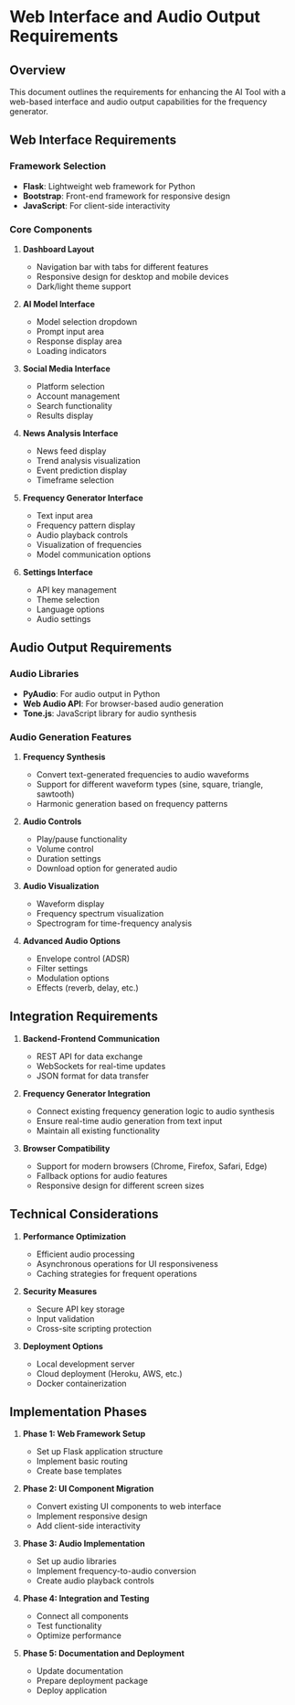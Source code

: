 # Web Interface and Audio Output Requirements

## Overview
This document outlines the requirements for enhancing the AI Tool with a web-based interface and audio output capabilities for the frequency generator.

## Web Interface Requirements

### Framework Selection
- **Flask**: Lightweight web framework for Python
- **Bootstrap**: Front-end framework for responsive design
- **JavaScript**: For client-side interactivity

### Core Components
1. **Dashboard Layout**
   - Navigation bar with tabs for different features
   - Responsive design for desktop and mobile devices
   - Dark/light theme support

2. **AI Model Interface**
   - Model selection dropdown
   - Prompt input area
   - Response display area
   - Loading indicators

3. **Social Media Interface**
   - Platform selection
   - Account management
   - Search functionality
   - Results display

4. **News Analysis Interface**
   - News feed display
   - Trend analysis visualization
   - Event prediction display
   - Timeframe selection

5. **Frequency Generator Interface**
   - Text input area
   - Frequency pattern display
   - Audio playback controls
   - Visualization of frequencies
   - Model communication options

6. **Settings Interface**
   - API key management
   - Theme selection
   - Language options
   - Audio settings

## Audio Output Requirements

### Audio Libraries
- **PyAudio**: For audio output in Python
- **Web Audio API**: For browser-based audio generation
- **Tone.js**: JavaScript library for audio synthesis

### Audio Generation Features
1. **Frequency Synthesis**
   - Convert text-generated frequencies to audio waveforms
   - Support for different waveform types (sine, square, triangle, sawtooth)
   - Harmonic generation based on frequency patterns

2. **Audio Controls**
   - Play/pause functionality
   - Volume control
   - Duration settings
   - Download option for generated audio

3. **Audio Visualization**
   - Waveform display
   - Frequency spectrum visualization
   - Spectrogram for time-frequency analysis

4. **Advanced Audio Options**
   - Envelope control (ADSR)
   - Filter settings
   - Modulation options
   - Effects (reverb, delay, etc.)

## Integration Requirements

1. **Backend-Frontend Communication**
   - REST API for data exchange
   - WebSockets for real-time updates
   - JSON format for data transfer

2. **Frequency Generator Integration**
   - Connect existing frequency generation logic to audio synthesis
   - Ensure real-time audio generation from text input
   - Maintain all existing functionality

3. **Browser Compatibility**
   - Support for modern browsers (Chrome, Firefox, Safari, Edge)
   - Fallback options for audio features
   - Responsive design for different screen sizes

## Technical Considerations

1. **Performance Optimization**
   - Efficient audio processing
   - Asynchronous operations for UI responsiveness
   - Caching strategies for frequent operations

2. **Security Measures**
   - Secure API key storage
   - Input validation
   - Cross-site scripting protection

3. **Deployment Options**
   - Local development server
   - Cloud deployment (Heroku, AWS, etc.)
   - Docker containerization

## Implementation Phases

1. **Phase 1: Web Framework Setup**
   - Set up Flask application structure
   - Implement basic routing
   - Create base templates

2. **Phase 2: UI Component Migration**
   - Convert existing UI components to web interface
   - Implement responsive design
   - Add client-side interactivity

3. **Phase 3: Audio Implementation**
   - Set up audio libraries
   - Implement frequency-to-audio conversion
   - Create audio playback controls

4. **Phase 4: Integration and Testing**
   - Connect all components
   - Test functionality
   - Optimize performance

5. **Phase 5: Documentation and Deployment**
   - Update documentation
   - Prepare deployment package
   - Deploy application
